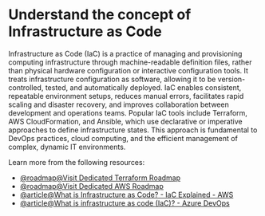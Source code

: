 # Understand the concept of Infrastructure as Code

Infrastructure as Code (IaC) is a practice of managing and provisioning computing infrastructure through machine-readable definition files, rather than physical hardware configuration or interactive configuration tools. It treats infrastructure configuration as software, allowing it to be version-controlled, tested, and automatically deployed. IaC enables consistent, repeatable environment setups, reduces manual errors, facilitates rapid scaling and disaster recovery, and improves collaboration between development and operations teams. Popular IaC tools include Terraform, AWS CloudFormation, and Ansible, which use declarative or imperative approaches to define infrastructure states. This approach is fundamental to DevOps practices, cloud computing, and the efficient management of complex, dynamic IT environments.

Learn more from the following resources:

- [@roadmap@Visit Dedicated Terraform Roadmap](https://roadmap.sh/terraform)
- [@roadmap@Visit Dedicated AWS Roadmap](https://roadmap.sh/aws)
- [@article@What is Infrastructure as Code? - IaC Explained - AWS](https://aws.amazon.com/what-is/iac/)
- [@article@What is infrastructure as code (IaC)? - Azure DevOps](https://learn.microsoft.com/en-us/devops/deliver/what-is-infrastructure-as-code)
